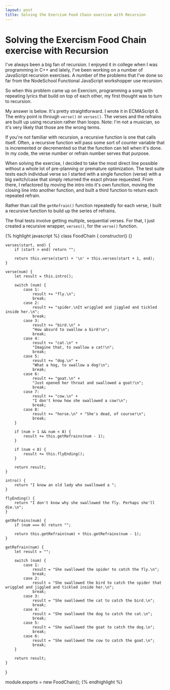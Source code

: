 ```yaml
---
layout: post
title: Solving the Exercism Food Chain exercise with Recursion
---
```


# Solving the Exercism Food Chain exercise with Recursion

I've always been a big fan of recursion.  I enjoyed it in college when I was programming in C++ and lately, I've been
working on a number of JavaScript recursion exercises.  A number of the problems that I've done so far from the NodeSchool 
Functional JavaScript workshopper use recursion.

So when this problem came up on Exercism, programming a song with repeating lyrics that build on top of each other, my first
thought was to turn to recursion.

My answer is below.  It's pretty straightforward.  I wrote it in ECMAScript 6.  The entry point is through `verse()` or
`verses()`.  The verses and the refrains are built up using recursion rather than loops.  Note: I'm not a musician, so
it's very likely that those are the wrong terms.

If you're not familiar with recursion, a recursive function is one that calls itself.  Often, a recursive function will
pass some sort of counter variable that is incremented or decremented so that the function can tell when it's done.  In
my code, the verse number or refrain number serves that purpose.

When solving the exercise, I decided to take the most direct line possible without a whole lot of pre-planning or 
premature optimization.  The test suite tests each individual verse so I started with a single function (verse) with
a big switch/case that simply returned the exact phrase requested.  From there, I refactored by moving the intro
into it's own function, moving the closing line into another function, and built a third function to return each repeated
refrain.  

Rather than call the `getRefrain()` function repeatedly for each verse, I built a recursive function to build up the 
series of refrains.

The final tests involve getting multiple, sequential verses.  For that, I just created a recursive wrapper, `verses()`, 
for the `verse()` function.


{% highlight javascript %}
class FoodChain {
    constructor() {}

    verses(start, end) {
        if (start > end) return "";

        return this.verse(start) + '\n' + this.verses(start + 1, end);
    }

    verse(num) {
        let result = this.intro();

        switch (num) {
            case 1:
                result += "fly.\n";
                break;
            case 2:
                result += "spider.\nIt wriggled and jiggled and tickled inside her.\n";
                break;
            case 3:
                result += "bird.\n" +
                "How absurd to swallow a bird!\n";
                break;
            case 4:
                result += "cat.\n" +
                "Imagine that, to swallow a cat!\n";
                break;
            case 5:
                result += "dog.\n" +
                "What a hog, to swallow a dog!\n";
                break;
            case 6:
                result += "goat.\n" +
                "Just opened her throat and swallowed a goat!\n";
                break;
            case 7:
                result += "cow.\n" +
                "I don't know how she swallowed a cow!\n";
                break;
            case 8:
                result += "horse.\n" + "She's dead, of course!\n";
                break;
        }

        if (num > 1 && num < 8) {
            result += this.getRefrains(num - 1);
        }

        if (num < 8) {
            result += this.flyEnding();
        }

        return result;
    }

    intro() {
        return "I know an old lady who swallowed a ";
    }

    flyEnding() {
        return "I don't know why she swallowed the fly. Perhaps she'll die.\n";
    }

    getRefrains(num) {
        if (num === 0) return "";

        return this.getRefrain(num) + this.getRefrains(num - 1);
    }

    getRefrain(num) {
        let result = "";

        switch (num) {
            case 1:
                result = "She swallowed the spider to catch the fly.\n";
                break;
            case 2:
                result = "She swallowed the bird to catch the spider that wriggled and jiggled and tickled inside her.\n";
                break;
            case 3:
                result = "She swallowed the cat to catch the bird.\n";
                break;
            case 4:
                result = "She swallowed the dog to catch the cat.\n";
                break;
            case 5:
                result = "She swallowed the goat to catch the dog.\n";
                break;
            case 6:
                result = "She swallowed the cow to catch the goat.\n";
                break;
        }

        return result;
    }
}

module.exports = new FoodChain();
{% endhighlight %}
